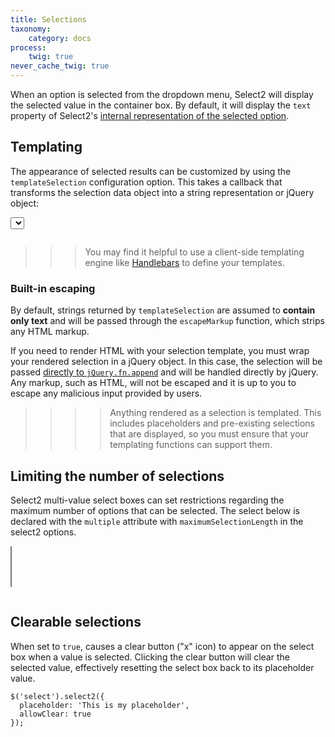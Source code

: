 ```yaml
---
title: Selections
taxonomy:
    category: docs
process:
    twig: true
never_cache_twig: true
---
```


When an option is selected from the dropdown menu, Select2 will display the selected value in the container box.  By default, it will display the `text` property of Select2's [internal representation of the selected option](/options).

## Templating

The appearance of selected results can be customized by using the `templateSelection` configuration option.  This takes a callback that transforms the selection data object into a string representation or jQuery object:

<div class="s2-example">
    <select class="js-example-templating js-states form-control"></select>
</div>

<pre data-fill-from=".js-code-example-templating"></pre>

<script type="text/javascript" class="js-code-example-templating">

function formatState (state) {
  if (!state.id) {
    return state.text;
  }

  var baseUrl = "{{ url('user://pages/images/flags') }}";
  var $state = $(
    '<span><img src="' + baseUrl + '/' + state.element.value.toLowerCase() + '.png" class="img-flag" /> ' + state.text + '</span>'
  );

  return $state;
};

$(".js-example-templating").select2({
  templateSelection: formatState
});

</script>

>>> You may find it helpful to use a client-side templating engine like [Handlebars](http://handlebarsjs.com/) to define your templates.

### Built-in escaping

By default, strings returned by `templateSelection` are assumed to **contain only text** and will be passed through the `escapeMarkup` function, which strips any HTML markup.

If you need to render HTML with your selection template, you must wrap your rendered selection in a jQuery object. In this case, the selection will be passed [directly to `jQuery.fn.append`](https://api.jquery.com/append/) and will be handled directly by jQuery.  Any markup, such as HTML, will not be escaped and it is up to you to escape any malicious input provided by users.

>>>> Anything rendered as a selection is templated.  This includes placeholders and pre-existing selections that are displayed, so you must ensure that your templating functions can support them.

## Limiting the number of selections

Select2 multi-value select boxes can set restrictions regarding the maximum number of options that can be selected. The select below is declared with the `multiple` attribute with `maximumSelectionLength` in the select2 options.

<div class="s2-example">
    <p>
      <select class="js-example-basic-multiple-limit js-states form-control" multiple="multiple"></select>
    </p>
</div>

<pre data-fill-from=".js-code-placeholder"></pre>

<script type="text/javascript" class="js-code-placeholder">

$(".js-example-basic-multiple-limit").select2({
  maximumSelectionLength: 2
});

</script>

## Clearable selections

When set to `true`, causes a clear button ("x" icon) to appear on the select box when a value is selected. Clicking the clear button will clear the selected value, effectively resetting the select box back to its placeholder value.

```
$('select').select2({
  placeholder: 'This is my placeholder',
  allowClear: true
});
```
